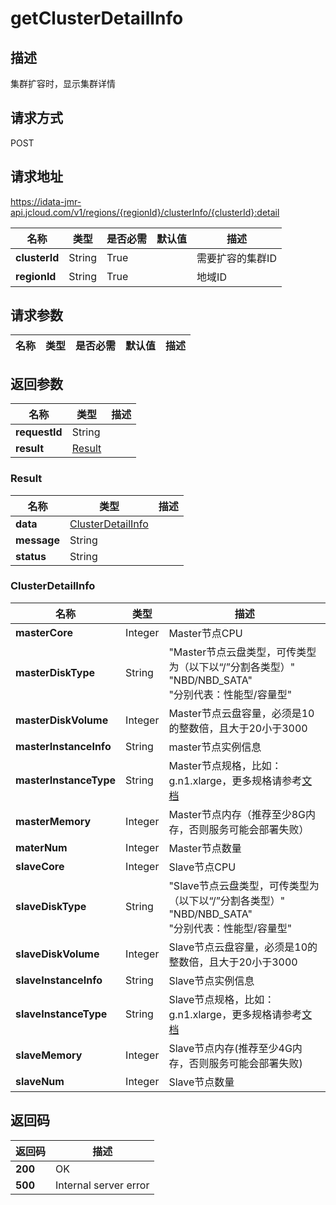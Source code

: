 # getClusterDetailInfo


## 描述
集群扩容时，显示集群详情

## 请求方式
POST

## 请求地址
https://idata-jmr-api.jcloud.com/v1/regions/{regionId}/clusterInfo/{clusterId}:detail

|名称|类型|是否必需|默认值|描述|
|---|---|---|---|---|
|**clusterId**|String|True||需要扩容的集群ID|
|**regionId**|String|True||地域ID|

## 请求参数
|名称|类型|是否必需|默认值|描述|
|---|---|---|---|---|


## 返回参数
|名称|类型|描述|
|---|---|---|
|**requestId**|String||
|**result**|[Result](##Result)||


### <a name="Result">Result</a>
|名称|类型|描述|
|---|---|---|
|**data**|[ClusterDetailInfo](##ClusterDetailInfo)||
|**message**|String||
|**status**|String||
### <a name="ClusterDetailInfo">ClusterDetailInfo</a>
|名称|类型|描述|
|---|---|---|
|**masterCore**|Integer|Master节点CPU|
|**masterDiskType**|String|"Master节点云盘类型，可传类型为（以下以“/”分割各类型）"<br>"NBD/NBD_SATA"<br>"分别代表：性能型/容量型"<br>|
|**masterDiskVolume**|Integer|Master节点云盘容量，必须是10的整数倍，且大于20小于3000|
|**masterInstanceInfo**|String|master节点实例信息|
|**masterInstanceType**|String|Master节点规格，比如：g.n1.xlarge，更多规格请参考[文档](https://www.jdcloud.com/help/detail/296/isCatalog/1)|
|**masterMemory**|Integer|Master节点内存（推荐至少8G内存，否则服务可能会部署失败）|
|**materNum**|Integer|Master节点数量|
|**slaveCore**|Integer|Slave节点CPU|
|**slaveDiskType**|String|"Slave节点云盘类型，可传类型为（以下以“/”分割各类型）"<br>"NBD/NBD_SATA"<br>"分别代表：性能型/容量型"<br>|
|**slaveDiskVolume**|Integer|Slave节点云盘容量，必须是10的整数倍，且大于20小于3000|
|**slaveInstanceInfo**|String|Slave节点实例信息|
|**slaveInstanceType**|String|Slave节点规格，比如：g.n1.xlarge，更多规格请参考[文档](https://www.jdcloud.com/help/detail/296/isCatalog/1)|
|**slaveMemory**|Integer|Slave节点内存(推荐至少4G内存，否则服务可能会部署失败)|
|**slaveNum**|Integer|Slave节点数量|

## 返回码
|返回码|描述|
|---|---|
|**200**|OK|
|**500**|Internal server error|
